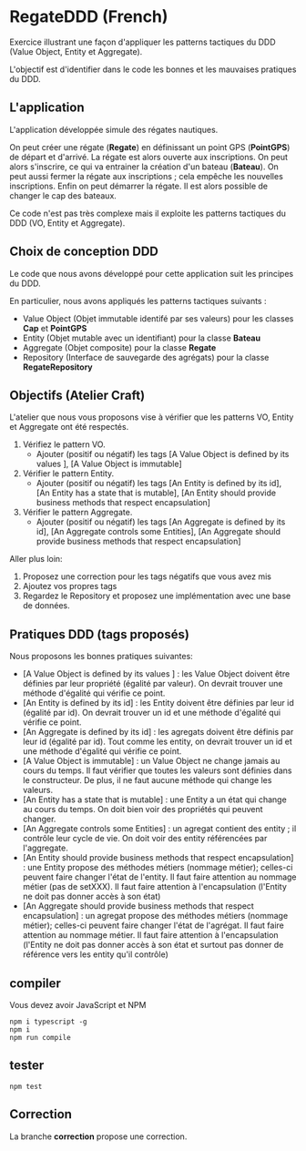 # RegateDDD (French)
Exercice illustrant une façon d'appliquer les patterns tactiques du DDD (Value Object, Entity et Aggregate).

L'objectif est d'identifier dans le code les bonnes et les mauvaises pratiques du DDD.

## L'application
L'application développée simule des régates nautiques.

On peut créer une régate (**Regate**) en définissant un point GPS (**PointGPS**) de départ et d'arrivé.
La régate est alors ouverte aux inscriptions.
On peut alors s'inscrire, ce qui va entrainer la création d'un bateau (**Bateau**).
On peut aussi fermer la régate aux inscriptions ; cela empêche les nouvelles inscriptions.
Enfin on peut démarrer la régate.
Il est alors possible de changer le cap des bateaux.

Ce code n'est pas très complexe mais il exploite les patterns tactiques du DDD (VO, Entity et Aggregate).


## Choix de conception DDD 

Le code que nous avons développé pour cette application suit les principes du DDD.

En particulier, nous avons appliqués les patterns tactiques suivants :
* Value Object (Objet immutable identifé par ses valeurs) pour les classes **Cap** et **PointGPS**
* Entity (Objet mutable avec un identifiant) pour la classe **Bateau**
* Aggregate (Objet composite) pour la classe **Regate**
* Repository (Interface de sauvegarde des agrégats) pour la classe **RegateRepository**
## Objectifs (Atelier Craft)

L'atelier que nous vous proposons vise à vérifier que les patterns VO, Entity et Aggregate ont été respectés.

1. Vérifiez le pattern VO. 
    * Ajouter (positif ou négatif) les tags [A Value Object is defined by its values ], [A Value Object is immutable]
2. Vérifier le pattern Entity. 
    * Ajouter (positif ou négatif) les tags [An Entity is defined by its id], [An Entity has a state that is mutable], [An Entity should provide business methods that respect encapsulation]
3. Vérifier le pattern Aggregate. 
    * Ajouter (positif ou négatif) les tags [An Aggregate is defined by its id], [An Aggregate controls some Entities], [An Aggregate should provide business methods that respect encapsulation]

Aller plus loin:
1. Proposez une correction pour les tags négatifs que vous avez mis
2. Ajoutez vos propres tags
3. Regardez le Repository et proposez une implémentation avec une base de données.


## Pratiques DDD (tags proposés)

Nous proposons les bonnes pratiques suivantes:
* [A Value Object is defined by its values ] : les Value Object doivent être définies par leur propriété (égalité par valeur). On devrait trouver une méthode d'égalité qui vérifie ce point.
* [An Entity is defined by its id] : les Entity doivent être définies par leur id (égalité par id). On devrait trouver un id et une méthode d'égalité qui vérifie ce point.
* [An Aggregate is defined by its id] : les agregats doivent être définis par leur id (égalité par id). Tout comme les entity, on devrait trouver un id et une méthode d'égalité qui vérifie ce point.
* [A Value Object is immutable] : un Value Object ne change jamais au cours du temps. Il faut vérifier que toutes les valeurs sont définies dans le constructeur. De plus, il ne faut aucune méthode qui change les valeurs.
* [An Entity has a state that is mutable] : une Entity a un état qui change au cours du temps. On doit bien voir des propriétés qui peuvent changer. 
* [An Aggregate controls some Entities] : un agregat contient des entity ; il contrôle leur cycle de vie. On doit voir des entity référencées par l'aggregate. 
* [An Entity should provide business methods that respect encapsulation] : une Entity propose des méthodes métiers (nommage métier); celles-ci peuvent faire changer l'état de l'entity. Il faut faire attention au nommage métier (pas de setXXX). Il faut faire attention à l'encapsulation (l'Entity ne doit pas donner accès à son état)
* [An Aggregate should provide business methods that respect encapsulation] : un agregat propose des méthodes métiers (nommage métier); celles-ci peuvent faire changer l'état de l'agrégat. Il faut faire attention au nommage métier. Il faut faire attention à l'encapsulation (l'Entity ne doit pas donner accès à son état et surtout pas donner de référence vers les entity qu'il contrôle)



## compiler

Vous devez avoir JavaScript et NPM 

    npm i typescript -g
    npm i
    npm run compile


## tester

    npm test


## Correction

La branche **correction** propose une correction.







